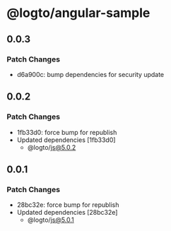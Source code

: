 # @logto/angular-sample

## 0.0.3

### Patch Changes

- d6a900c: bump dependencies for security update

## 0.0.2

### Patch Changes

- 1fb33d0: force bump for republish
- Updated dependencies [1fb33d0]
  - @logto/js@5.0.2

## 0.0.1

### Patch Changes

- 28bc32e: force bump for republish
- Updated dependencies [28bc32e]
  - @logto/js@5.0.1
